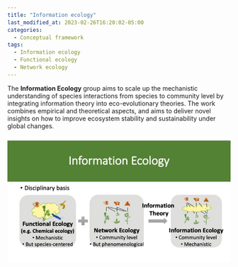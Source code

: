 ```yaml
---
title: "Information ecology"
last_modified_at: 2023-02-26T16:20:02-05:00
categories:
  - Conceptual framework
tags:
  - Information ecology
  - Functional ecology
  - Network ecology
---
```


The **Information Ecology** group aims to scale up the mechanistic understanding of species interactions from species to community level by integrating information theory into eco-evolutionary theories. The work combines empirical and theoretical aspects, and aims to deliver novel insights on how to improve ecosystem stability and sustainability under global changes.

![Research](assets/../../assets/images/InfoEcol.jpg)